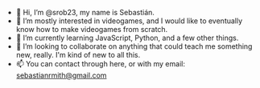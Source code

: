 - 👋 Hi, I’m @srob23, my name is Sebastián.
- 👀 I’m mostly interested in videogames, and I would like to eventually know how to make videogames from scratch.
- 🌱 I’m currently learning JavaScript, Python, and a few other things.
- 💞️ I’m looking to collaborate on anything that could teach me something new, really. I'm kind of new to all this.
- 📫 You can contact through here, or with my email: sebastianrmith@gmail.com

<!---
srob23/srob23 is a ✨ special ✨ repository because its `README.md` (this file) appears on your GitHub profile.
You can click the Preview link to take a look at your changes.
--->
